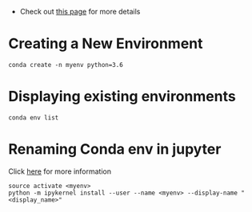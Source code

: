 * Check out [this page](https://docs.conda.io/projects/conda/en/latest/user-guide/tasks/manage-environments.html) for more details

# Creating a New Environment

```
conda create -n myenv python=3.6
```

# Displaying existing environments

```
conda env list
```

# Renaming Conda env in jupyter
Click [here](https://stackoverflow.com/questions/39604271/conda-environments-not-showing-up-in-jupyter-notebook) for more information

```
source activate <myenv>
python -m ipykernel install --user --name <myenv> --display-name "<display_name>"
```
